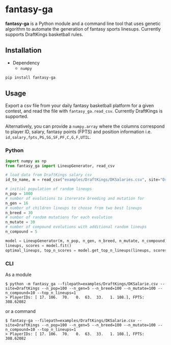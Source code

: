 # fantasy-ga
**fantasy-ga** is a Python module and a command line tool that uses genetic algorithm to automate the generation of fantasy sports linesups. Currently supports DraftKings basketball rules.
## Installation
 - Dependency
    - `numpy`
```bash
pip install fantasy-ga
```

## Usage

Export a csv file from your daily fantasy basketball platform for a given contest, and read the file with `fantasy_ga.read_csv`. Currently DraftKings is supported.

Alternatively, you can provide a `numpy.array` where the columns correspond to player ID, salary, fantasy points (FPTS) and position information i.e. `id,salary,fpts,PG,SG,SF,PF,C,G,F,UTIL`.

### Python
```python
import numpy as np
from fantasy_ga import LineupGenerator, read_csv

# load data from DraftKings salary csv
id_to_name, m = read_csv("examples/DraftKings/DKSalaries.csv", site="DraftKings")

# initial population of random lineups
n_pop = 1000
# number of evolutions to itererate breeding and mutation for
n_gen = 16
# number of children lineups to choose from two best lineups
n_breed = 30
# number of random mutations for each evolution
n_mutate = 30
# number of compound evolutions with additional random lineups
n_compound = 5

model = LineupGenerator(m, n_pop, n_gen, n_breed, n_mutate, n_compound)
lineups, scores = model.fit()
optimal_lineups, top_n_scores = model.get_top_n_lineups(lineups, scores, 1)
```

### CLI

As a module
```
$ python -m fantasy_ga --filepath=examples/DraftKings/DKSalarie.csv --site=DraftKings --n_pop=100 --n_gen=5 --n_breed=100 --n_mutate=100 --n_compound=10 --top_n_lineups=1
> PlayerIDs: [ 17. 106.  70.   0.  63.  33.   1. 108.], FPTS: 308.62082
```
or a command
```
$ fantasy-ga --filepath=examples/DraftKings/DKSalarie.csv --site=DraftKings --n_pop=100 --n_gen=5 --n_breed=100 --n_mutate=100 --n_compound=10 --top_n_lineups=1
> PlayerIDs: [ 17. 106.  70.   0.  63.  33.   1. 108.], FPTS: 308.62082
```